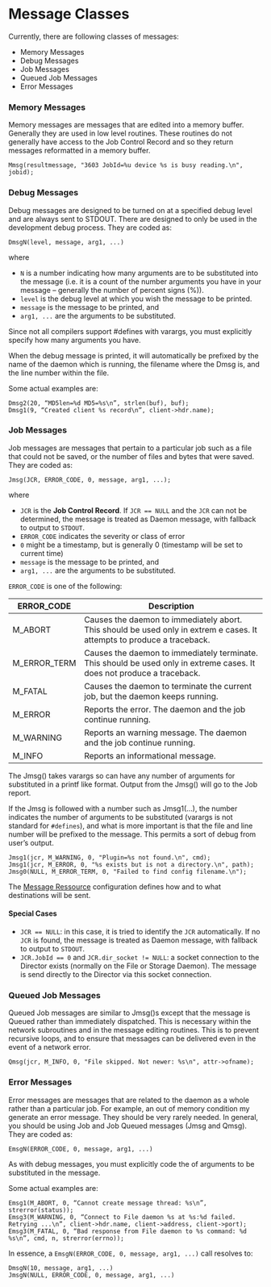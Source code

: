 Message Classes
===============

Currently, there are following classes of messages:

   * Memory Messages
   * Debug Messages
   * Job Messages
   * Queued Job Messages
   * Error Messages


### Memory Messages

Memory messages are messages that are edited into a memory buffer.
Generally they are used in low level routines.
These routines do not generally have access to the Job Control
Record and so they return messages reformatted in a memory buffer.

    Mmsg(resultmessage, "3603 JobId=%u device %s is busy reading.\n", jobid);



### Debug Messages

Debug messages are designed to be turned on at a specified debug level
and are always sent to STDOUT. There are designed to only be used in the
development debug process. They are coded as:

    DmsgN(level, message, arg1, ...)
    
where

   * `N` is a number indicating how many arguments are to be substituted into the message (i.e. it is a
count of the number arguments you have in your message – generally the
number of percent signs (%)).
   * `level` is the debug level at which you wish the message to be printed.
   * `message` is the message to be printed, and 
   * `arg1, ...` are the arguments to be substituted.
    
Since not all compilers support \#defines with varargs, you
must explicitly specify how many arguments you have.

When the debug message is printed, it will automatically be prefixed by
the name of the daemon which is running, the filename where the Dmsg is,
and the line number within the file.

Some actual examples are:

    Dmsg2(20, “MD5len=%d MD5=%s\n”, strlen(buf), buf);
    Dmsg1(9, “Created client %s record\n”, client->hdr.name);



### Job Messages

Job messages are messages that pertain to a particular job such as a
file that could not be saved, or the number of files and bytes that were
saved. They are coded as:

    Jmsg(JCR, ERROR_CODE, 0, message, arg1, ...);
    
where

   * `JCR` is the **Job Control Record**. If `JCR == NULL` and the `JCR` can not be determined, the message is treated as Daemon message, with fallback to output to `STDOUT`.
   * `ERROR_CODE` indicates the severity or class of error
   * `0` might be a timestamp, but is generally 0 (timestamp will be set to current time)
   * `message` is the message to be printed, and 
   * `arg1, ...` are the arguments to be substituted.

`ERROR_CODE` is one of the following:

ERROR_CODE   | Description
-------------|-------------------------------------------------------------------------------------------------------------------------------
M_ABORT      | Causes the daemon to immediately abort. This should be used only in extrem e cases. It attempts to produce a traceback.
M_ERROR_TERM | Causes the daemon to immediately terminate. This should be used only in extreme cases. It does not produce a traceback.
M_FATAL      | Causes the daemon to terminate the current job, but the daemon keeps running.
M_ERROR      | Reports the error. The daemon and the job continue running.
M_WARNING    | Reports an warning message. The daemon and the job continue running.
M_INFO       | Reports an informational message.

The Jmsg() takes varargs so can
have any number of arguments for substituted in a printf like format.
Output from the Jmsg() will go to the Job report.

If the Jmsg is followed with a number such as Jmsg1(...),
the number indicates the number of arguments to be substituted
(varargs is not standard for `#defines`),
and what is more important is that the file and line number
will be prefixed to the message. This permits a sort of debug from
user’s output.

    Jmsg1(jcr, M_WARNING, 0, "Plugin=%s not found.\n", cmd);
    Jmsg1(jcr, M_ERROR, 0, "%s exists but is not a directory.\n", path);
    Jmsg0(NULL, M_ERROR_TERM, 0, "Failed to find config filename.\n");


The [Message Ressource](http://doc.bareos.org/master/html/bareos-manual-main-reference.html#MessagesChapter) configuration defines how and to what destinations will be sent.

#### Special Cases

  * `JCR == NULL`: in this case, it is tried to identify the `JCR` automatically. If no `JCR` is found, the message is treated as Daemon message, with fallback to output to `STDOUT`.
  * `JCR.JobId == 0` and `JCR.dir_socket != NULL`: a socket connection to the Director exists (normally on the File or Storage Daemon). The message is send directly to the Director via this socket connection.



### Queued Job Messages

Queued Job messages are similar to Jmsg()s except that the message is
Queued rather than immediately dispatched. This is necessary within the
network subroutines and in the message editing routines. This is to
prevent recursive loops, and to ensure that messages can be delivered
even in the event of a network error.

    Qmsg(jcr, M_INFO, 0, "File skipped. Not newer: %s\n", attr->ofname);



### Error Messages

Error messages are messages that are related to the daemon as a whole
rather than a particular job. For example, an out of memory condition my
generate an error message. They should be very rarely needed. In
general, you should be using Job and Job Queued messages (Jmsg and
Qmsg). They are coded as:

    EmsgN(ERROR_CODE, 0, message, arg1, ...)
    
As with debug messages, you
must explicitly code the of arguments to be substituted in the message.

Some actual examples are:

    Emsg1(M_ABORT, 0, “Cannot create message thread: %s\n”, strerror(status));
    Emsg3(M_WARNING, 0, “Connect to File daemon %s at %s:%d failed. Retrying ...\n”, client->hdr.name, client->address, client->port);
    Emsg3(M_FATAL, 0, “Bad response from File daemon to %s command: %d %s\n”, cmd, n, strerror(errno));

In essence, a `EmsgN(ERROR_CODE, 0, message, arg1, ...)` call resolves to:

    DmsgN(10, message, arg1, ...)
    JmsgN(NULL, ERROR_CODE, 0, message, arg1, ...)
    
